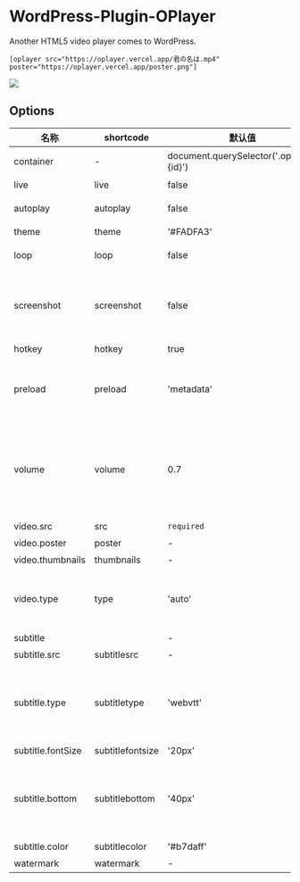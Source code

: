 # WordPress-Plugin-OPlayer

Another HTML5 video player comes to WordPress.

```
[oplayer src="https://oplayer.vercel.app/君の名は.mp4" poster="https://oplayer.vercel.app/poster.png"]
```

![](https://pic.peo.pw/a/2022/10/21/635223f766bc0.png)

## Options

| 名称              | shortcode        | 默认值                                  | 描述                                                                   |
| ----------------- | ---------------- | --------------------------------------- | ---------------------------------------------------------------------- |
| container         | -                | document.querySelector('.oplayer-{id}') | 播放器容器元素                                                         |
| live              | live             | false                                   | 直播                                                                   |
| autoplay          | autoplay         | false                                   | 视频自动播放                                                           |
| theme             | theme            | '#FADFA3'                               | 主题色                                                                 |
| loop              | loop             | false                                   | 视频循环播放                                                           |
| screenshot        | screenshot       | false                                   | 开启截图，如果开启，视频和视频封面需要开启跨域                         |
| hotkey            | hotkey           | true                                    | 开启热键                                                               |
| preload           | preload          | 'metadata'                              | 预加载，可选值: 'none', 'metadata', 'auto'                             |
| volume            | volume           | 0.7                                     | 默认音量，请注意播放器会记忆用户设置，用户手动设置音量后默认音量即失效 |
| video.src         | src              | `required`                              | 视频链接                                                               |
| video.poster      | poster           | -                                       | 视频封面                                                               |
| video.thumbnails  | thumbnails       | -                                       | 视频缩略图                                                             |
| video.type        | type             | 'auto'                                  | 可选值: 'auto', 'hls', 'dash', 'normal'                                |
| subtitle          |                  | -                                       | 外挂字幕                                                               |
| subtitle.src      | subtitlesrc      | -                                       | 字幕链接                                                               |
| subtitle.type     | subtitletype     | 'webvtt'                                | 字幕类型，可选值: 'webvtt', 'ass'，目前只支持 webvtt                   |
| subtitle.fontSize | subtitlefontsize | '20px'                                  | 字幕字号                                                               |
| subtitle.bottom   | subtitlebottom   | '40px'                                  | 字幕距离播放器底部的距离，取值形如: '10px' '10%'                       |
| subtitle.color    | subtitlecolor    | '#b7daff'                               | 字幕颜色                                                               |
| watermark    | watermark    | -                              | 水印        